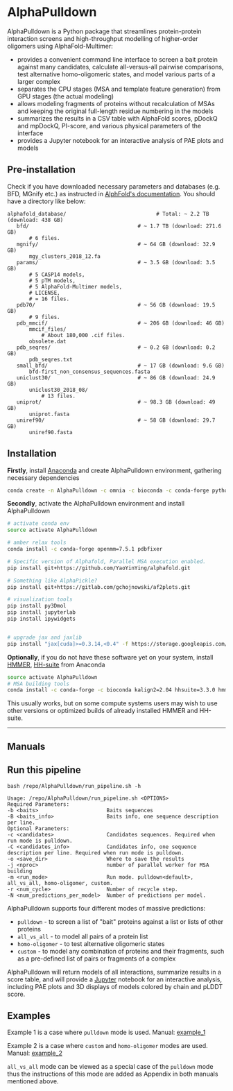 # AlphaPulldown

AlphaPulldown is a Python package that streamlines protein-protein interaction screens and high-throughput modelling of higher-order oligomers using AlphaFold-Multimer:
* provides a convenient command line interface to screen a bait protein against many candidates, calculate all-versus-all pairwise comparisons, test alternative homo-oligomeric states, and model various parts of a larger complex
* separates the CPU stages (MSA and template feature generation) from GPU stages (the actual modeling)
* allows modeling fragments of proteins without recalculation of MSAs and keeping the original full-length residue numbering in the models
* summarizes the results in a CSV table with AlphaFold scores, pDockQ and mpDockQ, PI-score, and various physical parameters of the interface
* provides a Jupyter notebook for an interactive analysis of PAE plots and models

## Pre-installation
Check if you have downloaded necessary parameters and databases (e.g. BFD, MGnify etc.) as instructed in [AlphFold's documentation](https://github.com/deepmind/alphafold). You should have a directory like below:
 ```
 alphafold_database/                             # Total: ~ 2.2 TB (download: 438 GB)
    bfd/                                   # ~ 1.7 TB (download: 271.6 GB)
        # 6 files.
    mgnify/                                # ~ 64 GB (download: 32.9 GB)
        mgy_clusters_2018_12.fa
    params/                                # ~ 3.5 GB (download: 3.5 GB)
        # 5 CASP14 models,
        # 5 pTM models,
        # 5 AlphaFold-Multimer models,
        # LICENSE,
        # = 16 files.
    pdb70/                                 # ~ 56 GB (download: 19.5 GB)
        # 9 files.
    pdb_mmcif/                             # ~ 206 GB (download: 46 GB)
        mmcif_files/
            # About 180,000 .cif files.
        obsolete.dat
    pdb_seqres/                            # ~ 0.2 GB (download: 0.2 GB)
        pdb_seqres.txt
    small_bfd/                             # ~ 17 GB (download: 9.6 GB)
        bfd-first_non_consensus_sequences.fasta
    uniclust30/                            # ~ 86 GB (download: 24.9 GB)
        uniclust30_2018_08/
            # 13 files.
    uniprot/                               # ~ 98.3 GB (download: 49 GB)
        uniprot.fasta
    uniref90/                              # ~ 58 GB (download: 29.7 GB)
        uniref90.fasta
 ```

## Installation 

**Firstly**, install [Anaconda](https://www.anaconda.com/) and create AlphaPulldown environment, gathering necessary dependencies 
```bash
conda create -n AlphaPulldown -c omnia -c bioconda -c conda-forge python=3.8 openmm pdbfixer kalign2=2.04 cctbx-base -y
```

**Secondly**, activate the AlphaPulldown environment and install AlphaPulldown
```bash
# activate conda env
source activate AlphaPulldown

# amber relax tools 
conda install -c conda-forge openmm=7.5.1 pdbfixer

# Specific version of Alphafold, Parallel MSA execution enabled.
pip install git+https://github.com/YaoYinYing/alphafold.git

# Something like AlphaPickle?
pip install git+https://gitlab.com/gchojnowski/af2plots.git

# visualization tools
pip install py3Dmol
pip install jupyterlab
pip install ipywidgets


# upgrade jax and jaxlib
pip install "jax[cuda]>=0.3.14,<0.4" -f https://storage.googleapis.com/jax-releases/jax_cuda_releases.html

```

**Optionally**, if you do not have these software yet on your system, install [HMMER](http://hmmer.org/documentation.html), [HH-suite](https://github.com/soedinglab/hh-suite) from Anaconda
```bash
source activate AlphaPulldown
# MSA building tools
conda install -c conda-forge -c bioconda kalign2=2.04 hhsuite=3.3.0 hmmer
```
This usually works, but on some compute systems users may wish to use other versions or optimized builds of already installed HMMER and HH-suite.

------

## Manuals

## Run this pipeline
```shell
bash /repo/AlphaPulldown/run_pipeline.sh -h

Usage: /repo/AlphaPulldown/run_pipeline.sh <OPTIONS>
Required Parameters:
-b <baits>                      Baits sequences
-B <baits_info>                 Baits info, one sequence description per line.
Optional Parameters:
-c <candidates>                 Candidates sequences. Required when run mode is pulldown.
-C <candidates_info>            Candidates info, one sequence description per line. Required when run mode is pulldown.
-o <save_dir>                   Where to save the results
-j <nproc>                      number of parallel worker for MSA building
-m <run_mode>                   Run mode. pulldown<default>, all_vs_all, homo-oligomer, custom.
-r <num_cycle>                  Number of recycle step.
-N <num_predictions_per_model>  Number of predictions per model.
```

AlphaPulldown supports four different modes of massive predictions: 

* ```pulldown``` - to screen a list of "bait" proteins against a list or lists of other proteins
* ```all_vs_all``` - to model all pairs of a protein list
* ```homo-oligomer``` - to test alternative oligomeric states
* ```custom``` - to model any combination of proteins and their fragments, such as a pre-defined list of pairs or fragments of a complex

AlphaPulldown will return models of all interactions, summarize results in a score table, and will provide a [Jupyter](https://jupyter.org/) notebook for an interactive analysis, including PAE plots and 3D displays of models colored by chain and pLDDT score.

## Examples

Example 1 is a case where ```pulldown``` mode is used. Manual: [example_1](./example_1.md)

Example 2 is a case where ```custom``` and ```homo-oligomer``` modes are used. Manual: [example_2](./example_2.md) 

```all_vs_all``` mode can be viewed as a special case of the ```pulldown``` mode thus the instructions of this mode are added as Appendix in both manuals mentioned above. 
